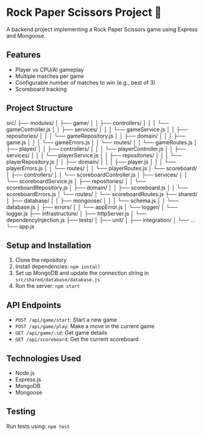 # Rock Paper Scissors Project 🤠

A backend project implementing a Rock Paper Scissors game using Express and Mongoose.

## Features

-   Player vs CPU/AI gameplay
-   Multiple matches per game
-   Configurable number of matches to win (e.g., best of 3)
-   Scoreboard tracking

## Project Structure

src/
├── modules/
│ ├── game/
│ │ ├── controllers/
│ │ │ └── gameController.js
│ │ ├── services/
│ │ │ └── gameService.js
│ │ ├── repositories/
│ │ │ └── gameRepository.js
│ │ ├── domain/
│ │ │ ├── game.js
│ │ │ └── gameErrors.js
│ │ └── routes/
│ │ └── gameRoutes.js
│ ├── player/
│ │ ├── controllers/
│ │ │ └── playerController.js
│ │ ├── services/
│ │ │ └── playerService.js
│ │ ├── repositories/
│ │ │ └── playerRepository.js
│ │ ├── domain/
│ │ │ ├── player.js
│ │ │ └── playerErrors.js
│ │ └── routes/
│ │ └── playerRoutes.js
│ └── scoreboard/
│ ├── controllers/
│ │ └── scoreboardController.js
│ ├── services/
│ │ └── scoreboardService.js
│ ├── repositories/
│ │ └── scoreboardRepository.js
│ ├── domain/
│ │ ├── scoreboard.js
│ │ └── scoreboardErrors.js
│ └── routes/
│ └── scoreboardRoutes.js
├── shared/
│ ├── database/
│ │ ├── mongoose/
│ │ │ └── schema.js
│ │ └── database.js
│ ├── errors/
│ │ └── appError.js
│ └── logger/
│ └── logger.js
├── infrastructure/
│ ├── httpServer.js
│ └── dependencyInjection.js
├── tests/
│ ├── unit/
│ ├── integration/
│ └── ...
└── app.js

## Setup and Installation

1. Clone the repository
2. Install dependencies: `npm install`
3. Set up MongoDB and update the connection string in `src/shared/database/database.js`
4. Run the server: `npm start`

## API Endpoints

-   `POST /api/game/start`: Start a new game
-   `POST /api/game/play`: Make a move in the current game
-   `GET /api/game/:id`: Get game details
-   `GET /api/scoreboard`: Get the current scoreboard

## Technologies Used

-   Node.js
-   Express.js
-   MongoDB
-   Mongoose

## Testing

Run tests using: `npm test`
